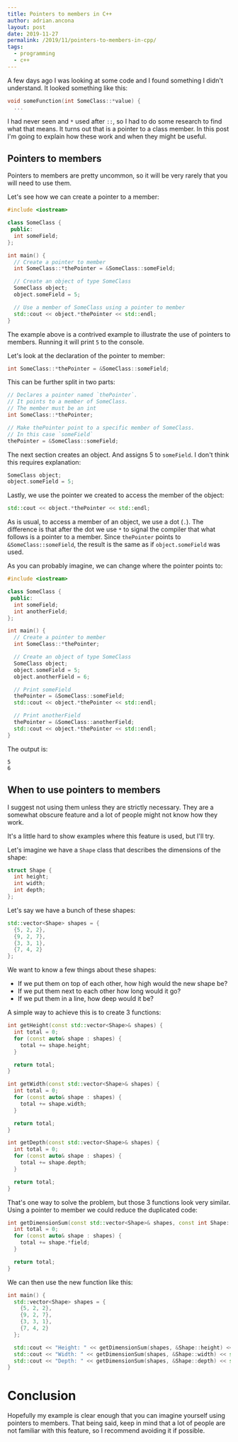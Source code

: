 ```yaml
---
title: Pointers to members in C++
author: adrian.ancona
layout: post
date: 2019-11-27
permalink: /2019/11/pointers-to-members-in-cpp/
tags:
  - programming
  - c++
---
```


A few days ago I was looking at some code and I found something I didn't understand. It looked something like this:

```cpp
void someFunction(int SomeClass::*value) {
  ...
```

I had never seen and `*` used after `::`, so I had to do some research to find what that means. It turns out that is a pointer to a class member. In this post I'm going to explain how these work and when they might be useful.

## Pointers to members

Pointers to members are pretty uncommon, so it will be very rarely that you will need to use them.

<!--more-->

Let's see how we can create a pointer to a member:

```cpp
#include <iostream>

class SomeClass {
 public:
  int someField;
};

int main() {
  // Create a pointer to member
  int SomeClass::*thePointer = &SomeClass::someField;

  // Create an object of type SomeClass
  SomeClass object;
  object.someField = 5;

  // Use a member of SomeClass using a pointer to member
  std::cout << object.*thePointer << std::endl;
}
```

The example above is a contrived example to illustrate the use of pointers to members. Running it will print `5` to the console.

Let's look at the declaration of the pointer to member:

```cpp
int SomeClass::*thePointer = &SomeClass::someField;
```

This can be further split in two parts:

```cpp
// Declares a pointer named `thePointer`.
// It points to a member of SomeClass.
// The member must be an int
int SomeClass::*thePointer;

// Make thePointer point to a specific member of SomeClass.
// In this case `someField`
thePointer = &SomeClass::someField;
```

The next section creates an object. And assigns 5 to `someField`. I don't think this requires explanation:

```cpp
SomeClass object;
object.someField = 5;
```

Lastly, we use the pointer we created to access the member of the object:

```cpp
std::cout << object.*thePointer << std::endl;
```

As is usual, to access a member of an object, we use a dot (`.`). The difference is that after the dot we use `*` to signal the compiler that what follows is a pointer to a member. Since `thePointer` points to `&SomeClass::someField`, the result is the same as if `object.someField` was used.

As you can probably imagine, we can change where the pointer points to:

```cpp
#include <iostream>

class SomeClass {
 public:
  int someField;
  int anotherField;
};

int main() {
  // Create a pointer to member
  int SomeClass::*thePointer;

  // Create an object of type SomeClass
  SomeClass object;
  object.someField = 5;
  object.anotherField = 6;

  // Print someField
  thePointer = &SomeClass::someField;
  std::cout << object.*thePointer << std::endl;

  // Print anotherField
  thePointer = &SomeClass::anotherField;
  std::cout << object.*thePointer << std::endl;
}
```

The output is:

```
5
6
```

## When to use pointers to members

I suggest not using them unless they are strictly necessary. They are a somewhat obscure feature and a lot of people might not know how they work.

It's a little hard to show examples where this feature is used, but I'll try.

Let's imagine we have a `Shape` class that describes the dimensions of the shape:

```cpp
struct Shape {
  int height;
  int width;
  int depth;
};
```

Let's say we have a bunch of these shapes:

```cpp
std::vector<Shape> shapes = {
  {5, 2, 2},
  {9, 2, 7},
  {3, 3, 1},
  {7, 4, 2}
};
```

We want to know a few things about these shapes:

- If we put them on top of each other, how high would the new shape be?
- If we put them next to each other how long would it go?
- If we put them in a line, how deep would it be?

A simple way to achieve this is to create 3 functions:

```cpp
int getHeight(const std::vector<Shape>& shapes) {
  int total = 0;
  for (const auto& shape : shapes) {
    total += shape.height;
  }

  return total;
}

int getWidth(const std::vector<Shape>& shapes) {
  int total = 0;
  for (const auto& shape : shapes) {
    total += shape.width;
  }

  return total;
}

int getDepth(const std::vector<Shape>& shapes) {
  int total = 0;
  for (const auto& shape : shapes) {
    total += shape.depth;
  }

  return total;
}
```

That's one way to solve the problem, but those 3 functions look very similar. Using a pointer to member we could reduce the duplicated code:

```cpp
int getDimensionSum(const std::vector<Shape>& shapes, const int Shape::*field) {
  int total = 0;
  for (const auto& shape : shapes) {
    total += shape.*field;
  }

  return total;
}
```

We can then use the new function like this:


```cpp
int main() {
  std::vector<Shape> shapes = {
    {5, 2, 2},
    {9, 2, 7},
    {3, 3, 1},
    {7, 4, 2}
  };

  std::cout << "Height: " << getDimensionSum(shapes, &Shape::height) << std::endl;
  std::cout << "Width: " << getDimensionSum(shapes, &Shape::width) << std::endl;
  std::cout << "Depth: " << getDimensionSum(shapes, &Shape::depth) << std::endl;
}
```

# Conclusion

Hopefully my example is clear enough that you can imagine yourself using pointers to members. That being said, keep in mind that a lot of people are not familiar with this feature, so I recommend avoiding it if possible.
